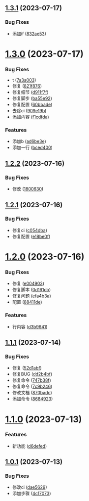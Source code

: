 ## [1.3.1](https://github.com/WumaCoder/gitea-repo/compare/v1.3.0...v1.3.1) (2023-07-17)


### Bug Fixes

* 添加if ([832ae53](https://github.com/WumaCoder/gitea-repo/commit/832ae5353018d790995fde8c5b0787fa1e9b5498))

# [1.3.0](https://github.com/WumaCoder/gitea-repo/compare/v1.2.2...v1.3.0) (2023-07-17)


### Bug Fixes

* t ([7a3a003](https://github.com/WumaCoder/gitea-repo/commit/7a3a0039b74a9a73c373901b8ab7311693e92dcb))
* 修复 ([821f876](https://github.com/WumaCoder/gitea-repo/commit/821f876c579b6e12df513dddca2c301fbe7febd6))
* 修复细节 ([d911f7f](https://github.com/WumaCoder/gitea-repo/commit/d911f7faba1ac696cae917acf0c908ef0307c816))
* 修复脚步 ([ba55e92](https://github.com/WumaCoder/gitea-repo/commit/ba55e9254e34b64f2b1e4cffc6edb0946e02024e))
* 修复配置 ([60bbade](https://github.com/WumaCoder/gitea-repo/commit/60bbade5dfbbb55a8312342e7fca52ddb1b85352))
* 去除ci ([909e19b](https://github.com/WumaCoder/gitea-repo/commit/909e19b51453ffef0ca48a9bd4ce67737d608b9b))
* 添加内容 ([f1cdfda](https://github.com/WumaCoder/gitea-repo/commit/f1cdfdab51d7174b852be4b7d31b5c0b40da0eb0))


### Features

* 添加b ([ad6be3e](https://github.com/WumaCoder/gitea-repo/commit/ad6be3e34424535704c21ffbc5c8a814725f3033))
* 添加一行 ([bced400](https://github.com/WumaCoder/gitea-repo/commit/bced400b8a303f71f90a4ae1a17814a7496103dc))

## [1.2.2](https://github.com/WumaCoder/gitea-repo/compare/v1.2.1...v1.2.2) (2023-07-16)


### Bug Fixes

* 修改 ([1800630](https://github.com/WumaCoder/gitea-repo/commit/18006303ba9d5d12b9c7c16d72cd6044138ecb43))

## [1.2.1](https://github.com/WumaCoder/gitea-repo/compare/v1.2.0...v1.2.1) (2023-07-16)


### Bug Fixes

* 修复ci ([c054dba](https://github.com/WumaCoder/gitea-repo/commit/c054dbaa033ae5630196ebf8ee213492bddef1ce))
* 修复配置 ([e18be0f](https://github.com/WumaCoder/gitea-repo/commit/e18be0f16ba387c9f69a003e7a659f2635a1ce9e))

# [1.2.0](https://github.com/WumaCoder/gitea-repo/compare/v1.1.1...v1.2.0) (2023-07-16)


### Bug Fixes

* 修复 ([e004903](https://github.com/WumaCoder/gitea-repo/commit/e0049035b92447537c46cfd2d3b459d1365afc47))
* 修复脚本 ([0d161cb](https://github.com/WumaCoder/gitea-repo/commit/0d161cbc5a8615c45b26818133c17405919ffe90))
* 修复问题 ([efa4b3a](https://github.com/WumaCoder/gitea-repo/commit/efa4b3addc03ecf95c6f29fe9d3ab43dfcbe62d5))
* 配置 ([88411de](https://github.com/WumaCoder/gitea-repo/commit/88411de731feb8d9421c6f895311f886672fee68))


### Features

* 行内容 ([d3b9641](https://github.com/WumaCoder/gitea-repo/commit/d3b9641318c736a23d0b1574e1ee26f2624bafb4))

## [1.1.1](https://github.com/WumaCoder/gitea-repo/compare/v1.1.0...v1.1.1) (2023-07-14)


### Bug Fixes

* 修复 ([52d1abf](https://github.com/WumaCoder/gitea-repo/commit/52d1abf1f851e2b624092b87a00becbe0331285e))
* 修复BUG ([dd2b4bf](https://github.com/WumaCoder/gitea-repo/commit/dd2b4bfd9765f3f4c51dc94466e1604320c9832b))
* 修复命令 ([747b38f](https://github.com/WumaCoder/gitea-repo/commit/747b38f1062a78085ee6ee15f7c4586b414a551b))
* 修复命令 ([7c9b246](https://github.com/WumaCoder/gitea-repo/commit/7c9b2461862f588faf59fc626cfee168c7ba36ac))
* 修改文档 ([870badc](https://github.com/WumaCoder/gitea-repo/commit/870badcf8df34774e01e2d1f061f05242924894b))
* 添加命令 ([8684923](https://github.com/WumaCoder/gitea-repo/commit/8684923b753e6b2c6853fbe65e6473da752ae478))

# [1.1.0](https://github.com/WumaCoder/gitea-repo/compare/v1.0.1...v1.1.0) (2023-07-13)


### Features

* 新功能 ([d6defed](https://github.com/WumaCoder/gitea-repo/commit/d6defedce90caf8072b05ff21791de0e50a7dab5))

## [1.0.1](https://github.com/WumaCoder/gitea-repo/compare/v1.0.0...v1.0.1) (2023-07-13)


### Bug Fixes

* 修改ci ([dae5629](https://github.com/WumaCoder/gitea-repo/commit/dae5629c4ac3696f705d4c54bbe68b1d0146a189))
* 添加步骤 ([4c17073](https://github.com/WumaCoder/gitea-repo/commit/4c170735dd228e494251587f8bf5a646c673f53b))
